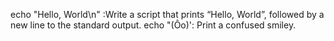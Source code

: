 echo "Hello, World\n" :Write a script that prints “Hello, World”, followed by a new line to the standard output.
echo "(Ôo)': Print a confused smiley.
